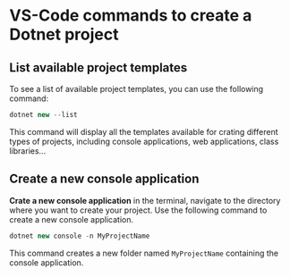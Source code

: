 # VS-Code commands to create a Dotnet project

## List available project templates

To see a list of available project templates, you can use the following command:

```c#
dotnet new --list
```

This command will display all the templates available for crating different types of projects, including console applications, web applications, class libraries...

## Create a new console application

**Crate a new console application** in the terminal, navigate to the directory where you want to create your project. Use the following command to create a new console application.

```c#
dotnet new console -n MyProjectName
```

This command creates a new folder named `MyProjectName` containing the console application.

